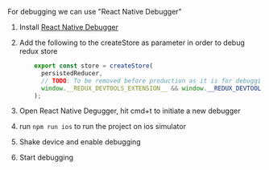 For debugging we can use "React Native Debugger"

1. Install [React Native Debugger](https://github.com/jhen0409/react-native-debugger)

2. Add the following to the createStore as parameter in order to debug redux store

    ```js
        export const store = createStore(
          persistedReducer,
          // TODO: To be removed before production as it is for debugging!
          window.__REDUX_DEVTOOLS_EXTENSION__ && window.__REDUX_DEVTOOLS_EXTENSION__()
        );
    ```

3. Open React Native Degugger, hit cmd+t to initiate a new debugger

4. run  `npm run ios` to run the project on ios simulator

5. Shake device and enable debugging

6. Start debugging
